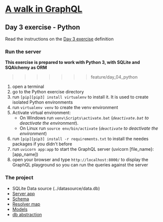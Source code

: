 # [A walk in GraphQL](../../../README.md)

## Day 3 exercise - Python

Read the instructions on the [Day 3 exercise](../day_03.md#exercise) definition

### Run the server

**This exercise is prepared to work with Python 3, with SQLite and SQAlchemy as ORM**
>>>>>>> feature/day_04_python

1. open a terminal
2. go to the Python exercise directory
3. run `[pip][pip3] install virtualenv` to install it. It is used to create isolated Python environments
4. run `virtualenv venv` to create the venv environment
5. Activate virtual environment:
   - On Windows run `venv\Scripts\activate.bat`  (*`deactivate.bat` to deactivate the environment*).
   - On Linux run `source env/bin/activate`      (*`deactivate` to deactivate the environment*) 
6. run `[pip][pip3] install -r requirements.txt` to install the needes packages if you didn't before
7. run `uvicorn app:app` to start the GraphQL server (uvicorn [file_name}:[app_name])
8. open your browser and type `http://localhost:8000/` to display the GraphQL playground so you can run the queries against the server

### The project

- SQLite Data source (../datasource/data.db)
- [Server app](app.py)
- [Schema](schema.gql)
- [Resolver map](resolvers.py)
- [Models](models.py)
- [db abstraction](data.py)
